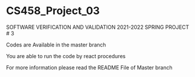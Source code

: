 # CS458_Project_03
SOFTWARE VERIFICATION AND VALIDATION 2021-2022 SPRING PROJECT # 3

Codes are Available in the master branch

You are able to run the code by react procedures 

For more information please read the README File of Master branch
